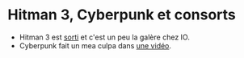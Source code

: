 # Hitman 3, Cyberpunk et consorts

- Hitman 3 est [sorti](https://hitman.com/fr/) et c'est un peu la galère chez IO.
- Cyberpunk fait un mea culpa dans [une vidéo](https://www.youtube.com/watch?v=dQw4w9WgXcQ).